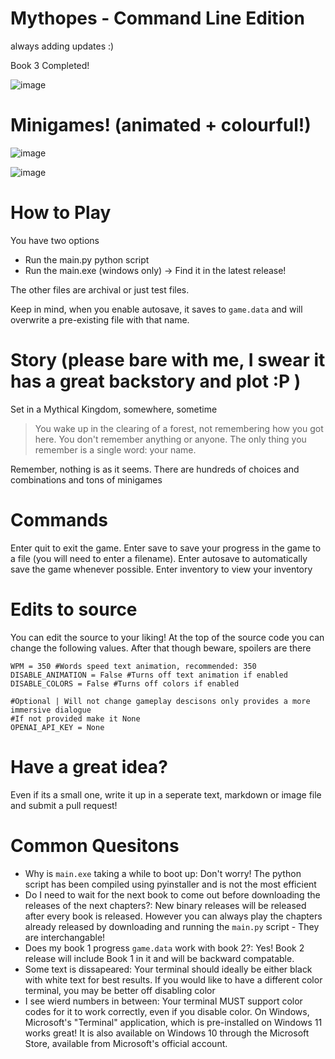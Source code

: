 # Mythopes - Command Line Edition

always adding updates :)

Book 3 Completed!

![image](https://github.com/user-attachments/assets/624a18fd-d8a5-40b3-b8c4-1257ef356c2c)

# Minigames! (animated + colourful!)
![image](https://github.com/user-attachments/assets/eb66dc03-36ff-48a8-80e9-3ea78fe84df7)

![image](https://github.com/user-attachments/assets/27d19cbd-8c99-480e-bd47-375d8c46dbb7)


# How to Play
 You have two options
 - Run the main.py python script
 - Run the main.exe (windows only) -> Find it in the latest release!

The other files are archival or just test files.

Keep in mind, when you enable autosave, it saves to `game.data` and will overwrite a pre-existing file with that name.

# Story (please bare with me, I swear it has a great backstory and plot :P )

Set in a Mythical Kingdom, somewhere, sometime
> You wake up in the clearing of a forest, not remembering how you got here. You don't remember anything or anyone. The only thing you remember is a single word: your name.

Remember, nothing is as it seems. There are hundreds of choices and combinations and tons of minigames

# Commands
Enter quit to exit the game.
Enter save to save your progress in the game to a file (you will need to enter a filename).
Enter autosave to automatically save the game whenever possible.
Enter inventory to view your inventory

# Edits to source
You can edit the source to your liking! At the top of the source code you can change the following values. After that though beware, spoilers are there
```
WPM = 350 #Words speed text animation, recommended: 350
DISABLE_ANIMATION = False #Turns off text animation if enabled
DISABLE_COLORS = False #Turns off colors if enabled

#Optional | Will not change gameplay descisons only provides a more immersive dialogue
#If not provided make it None
OPENAI_API_KEY = None 
```

# Have a great idea?
Even if its a small one, write it up in a seperate text, markdown or image file and submit a pull request!

# Common Quesitons
 - Why is `main.exe` taking a while to boot up: Don't worry! The python script has been compiled using pyinstaller and is not the most efficient
 - Do I need to wait for the next book to come out before downloading the releases of the next chapters?: New binary releases will be released after every book is released. However you can always play the chapters already released by downloading and running the `main.py` script - They are interchangable!
 - Does my book 1 progress `game.data` work with book 2?: Yes! Book 2 release will include Book 1 in it and will be backward compatable.
 - Some text is dissapeared: Your terminal should ideally be either black with white text for best results. If you would like to have a different color terminal, you may be better off disabling color
 - I see wierd numbers in between: Your terminal MUST support color codes for it to work correctly, even if you disable color. On Windows, Microsoft's "Terminal" application, which is pre-installed on Windows 11 works great! It is also available on Windows 10 through the Microsoft Store, available from Microsoft's official account.

